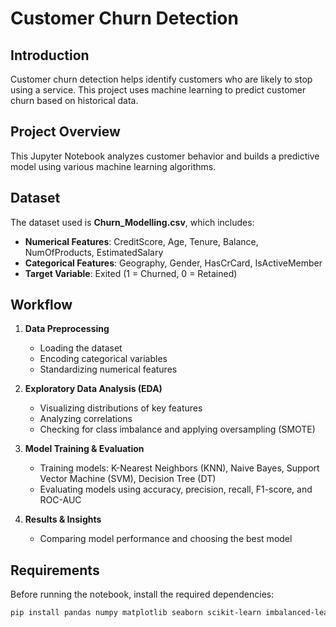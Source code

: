 # Customer Churn Detection

## Introduction
Customer churn detection helps identify customers who are likely to stop using a service. This project uses machine learning to predict customer churn based on historical data.

## Project Overview
This Jupyter Notebook analyzes customer behavior and builds a predictive model using various machine learning algorithms.

## Dataset
The dataset used is **Churn_Modelling.csv**, which includes:
- **Numerical Features**: CreditScore, Age, Tenure, Balance, NumOfProducts, EstimatedSalary
- **Categorical Features**: Geography, Gender, HasCrCard, IsActiveMember
- **Target Variable**: Exited (1 = Churned, 0 = Retained)

## Workflow
1. **Data Preprocessing**
   - Loading the dataset
   - Encoding categorical variables
   - Standardizing numerical features

2. **Exploratory Data Analysis (EDA)**
   - Visualizing distributions of key features
   - Analyzing correlations
   - Checking for class imbalance and applying oversampling (SMOTE)

3. **Model Training & Evaluation**
   - Training models: K-Nearest Neighbors (KNN), Naive Bayes, Support Vector Machine (SVM), Decision Tree (DT)
   - Evaluating models using accuracy, precision, recall, F1-score, and ROC-AUC

4. **Results & Insights**
   - Comparing model performance and choosing the best model

## Requirements
Before running the notebook, install the required dependencies:

```bash
pip install pandas numpy matplotlib seaborn scikit-learn imbalanced-learn

